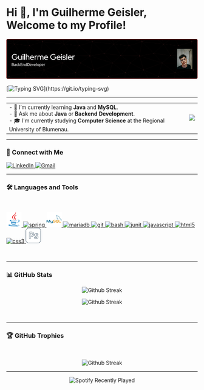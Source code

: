 # Hi 👋, I'm Guilherme Geisler, Welcome to my Profile!

![Header](./github-header-image.png)

[![Typing SVG](https://readme-typing-svg.herokuapp.com?font=Fira+Code&pause=1000&color=913239&width=725&separator=%3C&lines=System.out.println(%22Hello+World!%22);%3CI'm+a+passionate+back-end+developer+looking+for+my+first+job%3CSELECT+*+FROM+usuarios+WHERE+nome+%3D+'Guilherme+Geisler';%3CI'm+available+for+new+opportunities!)](https://git.io/typing-svg)

---

<table>
  <tr>
    <td style="vertical-align: middle;">
      - 🌱 I’m currently learning <strong>Java</strong> and <strong>MySQL</strong>.<br>
      - 💬 Ask me about <strong>Java</strong> or <strong>Backend Development</strong>.<br>
      - 🎓 I'm currently studying <strong>Computer Science</strong> at the Regional University of Blumenau.
    </td>
    <td align="right" style="padding-left: 20px; vertical-align: middle;">
      <img height="150" src="https://img.wattpad.com/6ebdd6b104af95cfa865889cf2085e1c739d398f/68747470733a2f2f73332e616d617a6f6e6177732e636f6d2f776174747061642d6d656469612d736572766963652f53746f7279496d6167652f6944454a6248645a6c5263744c513d3d2d313036313533303639382e313637393762653462363830633732383134353231363537303433392e676966" />
    </td>
  </tr>
</table>

---

### 🔗 Connect with Me
<p align="left">
  <a href="https://linkedin.com/in/guilhermegeisler" target="_blank">
    <img src="https://raw.githubusercontent.com/rahuldkjain/github-profile-readme-generator/master/src/images/icons/Social/linked-in-alt.svg" alt="LinkedIn" height="30" width="40" />
  </a>
  <a href="mailto:guilherme.sgeisler@gmail.com" target="_blank">
    <img src="https://raw.githubusercontent.com/maurodesouza/profile-readme-generator/master/src/assets/icons/social/gmail/default.svg" alt="Gmail" width="40" height="30" />
  </a>
</p>

---

### 🛠️ Languages and Tools
<br>

<p align="left">
  <!-- Java -->
  <a href="https://www.java.com" target="_blank" rel="noreferrer">
    <img src="https://raw.githubusercontent.com/devicons/devicon/master/icons/java/java-original.svg" alt="java" width="40" height="40" />
  </a>
  <!-- Spring -->
  <a href="https://spring.io/" target="_blank" rel="noreferrer">
    <img src="https://www.vectorlogo.zone/logos/springio/springio-icon.svg" alt="spring" width="40" height="40" />
  </a>
  <!-- MySQL -->
  <a href="https://www.mysql.com/" target="_blank" rel="noreferrer">
    <img src="https://raw.githubusercontent.com/devicons/devicon/master/icons/mysql/mysql-original-wordmark.svg" alt="mysql" width="40" height="40" />
  </a>
  <!-- MariaDB -->
  <a href="https://mariadb.org/" target="_blank" rel="noreferrer">
    <img src="https://www.vectorlogo.zone/logos/mariadb/mariadb-icon.svg" alt="mariadb" width="40" height="40" />
  </a>
  <!-- Git -->
  <a href="https://git-scm.com/" target="_blank" rel="noreferrer">
    <img src="https://www.vectorlogo.zone/logos/git-scm/git-scm-icon.svg" alt="git" width="40" height="40" />
  </a>
  <!-- Bash -->
  <a href="https://www.gnu.org/software/bash/" target="_blank" rel="noreferrer">
    <img src="https://www.vectorlogo.zone/logos/gnu_bash/gnu_bash-icon.svg" alt="bash" width="40" height="40" />
  </a>
  <!-- JUnit -->
  <a href="https://junit.org/junit5/" target="_blank" rel="noreferrer">
    <img src="https://cdn.jsdelivr.net/gh/devicons/devicon@latest/icons/junit/junit-original-wordmark.svg" alt="junit" width="40" height="40" />
  </a>
  <!-- JavaScript -->
  <a href="https://developer.mozilla.org/en-US/docs/Web/JavaScript" target="_blank" rel="noreferrer">
    <img src="https://cdn.jsdelivr.net/gh/devicons/devicon@latest/icons/javascript/javascript-original.svg" alt="javascript" width="40" height="40" />
  </a>
  <!-- HTML5 -->
  <a href="https://developer.mozilla.org/en-US/docs/Web/HTML" target="_blank" rel="noreferrer">
    <img src="https://cdn.jsdelivr.net/gh/devicons/devicon@latest/icons/html5/html5-original.svg" alt="html5" width="40" height="40" />
  </a>
  <!-- CSS3 -->
  <a href="https://developer.mozilla.org/en-US/docs/Web/CSS" target="_blank" rel="noreferrer">
    <img src="https://cdn.jsdelivr.net/gh/devicons/devicon@latest/icons/css3/css3-original.svg" alt="css3" width="40" height="40" />
  </a>
  <!-- Photoshop -->
  <a href="https://www.photoshop.com/en" target="_blank" rel="noreferrer">
    <img src="https://raw.githubusercontent.com/devicons/devicon/master/icons/photoshop/photoshop-line.svg" alt="photoshop" width="40" height="40" />
  </a>
</p>
<br>

---

### 📊 GitHub Stats

<div align="center">

![Github Streak](https://github-readme-stats.vercel.app/api/top-langs?username=guilhermegeisler&show_icons=true&locale=en&layout=compact&theme=onedark)

</div>
<div align="center">

![Github Streak](https://github-readme-streak-stats.herokuapp.com/?user=guilhermegeisler&theme=onedark)

</div>
<br>

---

### 🏆 GitHub Trophies
<br>
<div align="center">

![Github Streak](https://github-profile-trophy.vercel.app/?username=guilhermegeisler&theme=onedark&column=4&row=3&margin-w=30&margin-h=20)

</div>

---

<p align="center">
  <img src="https://spotify-recently-played-readme.vercel.app/api?user=22ncx7ovwuyop65vigo355vxi" alt="Spotify Recently Played" />
</p>
